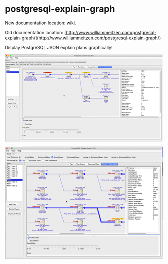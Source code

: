 # postgresql-explain-graph

New documentation location: [wiki](wiki).

Old documentation location: [http://www.williammeitzen.com/postgresql-explain-graph/](http://www.williammeitzen.com/postgresql-explain-graph/)

Display PostgreSQL JSON explain plans graphically!

![Time and Cost](/images/sr-time-and-cost-sliders-gif.gif)

![Expand to See Worker Info](/images/sr-workers-gif.gif)
